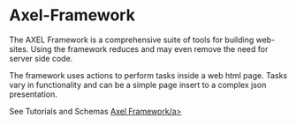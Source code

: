 # Axel-Framework

The AXEL Framework is a comprehensive suite of tools for building web-sites. Using the framework
reduces and may even remove the need for server side code.

The framework uses actions to perform tasks inside a web html page. Tasks vary in functionality
and can be a simple page insert to a complex json presentation.

See Tutorials and Schemas <a href="http://axelframework.org">Axel Framework/a>
